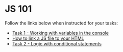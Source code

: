 # JS 101

Follow the links below when instructed for your tasks:

- [Task 1 - Working with variables in the console](./js-101-console.md)
- [How to link a JS file to your HTML](./js-101-js-file.md)
- [Task 2 - Logic with conditional statements](./js-101-logic.md)